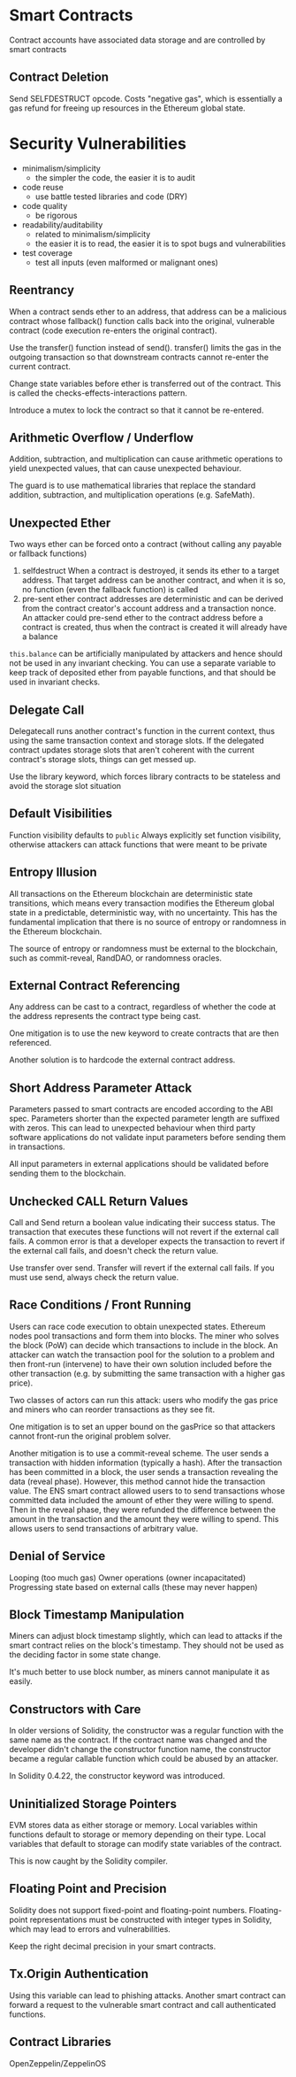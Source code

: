 # Smart Contracts
Contract accounts have associated data storage and are controlled by smart contracts

## Contract Deletion
Send SELFDESTRUCT opcode. Costs "negative gas", which is essentially a gas refund for freeing up resources in the Ethereum global state.

# Security Vulnerabilities
- minimalism/simplicity
	- the simpler the code, the easier it is to audit
- code reuse
	- use battle tested libraries and code (DRY)
- code quality
	- be rigorous
- readability/auditability
	- related to minimalism/simplicity 
	- the easier it is to read, the easier it is to spot bugs and vulnerabilities
- test coverage
	- test all inputs (even malformed or malignant ones)

## Reentrancy
When a contract sends ether to an address, that address can be a malicious contract whose fallback() function calls back into the original, vulnerable contract (code execution re-enters the original contract).

Use the transfer() function instead of send(). transfer() limits the gas in the outgoing transaction so that downstream contracts cannot re-enter the current contract.

Change state variables before ether is transferred out of the contract. This is called the checks-effects-interactions pattern.

Introduce a mutex to lock the contract so that it cannot be re-entered.

## Arithmetic Overflow / Underflow
Addition, subtraction, and multiplication can cause arithmetic operations to yield unexpected values, that can cause unexpected behaviour.

The guard is to use mathematical libraries that replace the standard addition, subtraction, and multiplication operations (e.g. SafeMath).

## Unexpected Ether
Two ways ether can be forced onto a contract (without calling any payable or fallback functions)
1. selfdestruct
	When a contract is destroyed, it sends its ether to a target address. That target address can be another contract, and when it is so, no function (even the fallback function) is called
2. pre-sent ether
	contract addresses are deterministic and can be derived from the contract creator's account address and a transaction nonce. An attacker could pre-send ether to the contract address before a contract is created, thus when the contract is created it will already have a balance

`this.balance` can be artificially manipulated by attackers and hence should not be used in any invariant checking. You can use a separate variable to keep track of deposited ether from payable functions, and that should be used in invariant checks.

## Delegate Call
Delegatecall runs another contract's function in the current context, thus using the same transaction context and storage slots. If the delegated contract updates storage slots that aren't coherent with the current contract's storage slots, things can get messed up.

Use the library keyword, which forces library contracts to be stateless and avoid the storage slot situation

## Default Visibilities
Function visibility defaults to `public`
Always explicitly set function visibility, otherwise attackers can attack functions that were meant to be private

## Entropy Illusion
All transactions on the Ethereum blockchain are deterministic state transitions, which means every transaction modifies the Ethereum global state in a predictable, deterministic way, with no uncertainty. This has the fundamental implication that there is no source of entropy or randomness in the Ethereum blockchain. 

The source of entropy or randomness must be external to the blockchain, such as commit-reveal, RandDAO, or randomness oracles. 

## External Contract Referencing
Any address can be cast to a contract, regardless of whether the code at the address represents the contract type being cast.

One mitigation is to use the new keyword to create contracts that are then referenced.

Another solution is to hardcode the external contract address.

## Short Address Parameter Attack
Parameters passed to smart contracts are encoded according to the ABI spec. Parameters shorter than the expected parameter length are suffixed with zeros. This can lead to unexpected behaviour when third party software applications do not validate input parameters before sending them in transactions.

All input parameters in external applications should be validated before sending them to the blockchain.

## Unchecked CALL Return Values
Call and Send return a boolean value indicating their success status. The transaction that executes these functions will not revert if the external call fails. A common error is that a developer expects the transaction to revert if the external call fails, and doesn't check the return value.

Use transfer over send. Transfer will revert if the external call fails. If you must use send, always check the return value.

## Race Conditions / Front Running
Users can race code execution to obtain unexpected states. Ethereum nodes pool transactions and form them into blocks. The miner who solves the block (PoW) can decide which transactions to include in the block. An attacker can watch the transaction pool for the solution to a problem and then front-run (intervene) to have their own solution included before the other transaction (e.g. by submitting the same transaction with a higher gas price).

Two classes of actors can run this attack: users who modify the gas price and miners who can reorder transactions as they see fit. 

One mitigation is to set an upper bound on the gasPrice so that attackers cannot front-run the original problem solver.

Another mitigation is to use a commit-reveal scheme. The user sends a transaction with hidden information (typically a hash). After the transaction has been committed in a block, the user sends a transaction revealing the data (reveal phase). However, this method cannot hide the transaction value. The ENS smart contract allowed users to to send transactions whose committed data included the amount of ether they were willing to spend. Then in the reveal phase, they were refunded the difference between the amount in the transaction and the amount they were willing to spend. This allows users to send transactions of arbitrary value.

## Denial of Service
Looping (too much gas)
Owner operations (owner incapacitated)
Progressing state based on external calls (these may never happen)

## Block Timestamp Manipulation
Miners can adjust block timestamp slightly, which can lead to attacks if the smart contract relies on the block's timestamp. They should not be used as the deciding factor in some state change.

It's much better to use block number, as miners cannot manipulate it as easily.

## Constructors with Care
In older versions of Solidity, the constructor was a regular function with the same name as the contract. If the contract name was changed and the developer didn't change the constructor function name, the constructor became a regular callable function which could be abused by an attacker.

In Solidity 0.4.22, the constructor keyword was introduced. 

## Uninitialized Storage Pointers
EVM stores data as either storage or memory. Local variables within functions default to storage or memory depending on their type. Local variables that default to storage can modify state variables of the contract.

This is now caught by the Solidity compiler.

## Floating Point and Precision
Solidity does not support fixed-point and floating-point numbers. Floating-point representations must be constructed with integer types in Solidity, which may lead to errors and vulnerabilities.

Keep the right decimal precision in your smart contracts. 

## Tx.Origin Authentication
Using this variable can lead to phishing attacks. Another smart contract can forward a request to the vulnerable smart contract and call authenticated functions.

## Contract Libraries
OpenZeppelin/ZeppelinOS
